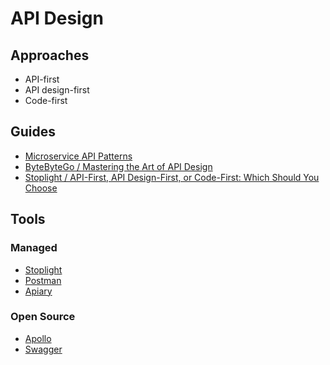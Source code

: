 # API Design

## Approaches

- API-first
- API design-first
- Code-first

## Guides

- [Microservice API Patterns](https://microservice-api-patterns.org)
- [ByteByteGo / Mastering the Art of API Design](https://blog.bytebytego.com/p/api-design)
- [Stoplight / API-First, API Design-First, or Code-First: Which Should You Choose](https://blog.stoplight.io/api-first-api-design-first-or-code-first-which-should-you-choose)

<!--
https://medium.com/@kplaube/api-first-process-and-tools-b16ae90d2a5c
-->

## Tools

### Managed

- [Stoplight](https://stoplight.io)
- [Postman](/postman/README.md)
- [Apiary](https://apiary.io)

### Open Source

- [Apollo](/apollo/README.md)
- [Swagger](/swagger/README.md)

<!--
https://github.com/stoplightio/prism
-->
